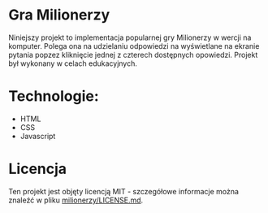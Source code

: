 # Gra Milionerzy
Niniejszy projekt to implementacja popularnej gry Milionerzy w wercji na komputer. Polega ona na udzielaniu odpowiedzi na wyświetlane na ekranie pytania popzez kliknięcie jednej z czterech dostępnych opowiedzi. Projekt był wykonany w celach edukacyjnych.

# Technologie:
* HTML
* CSS 
* Javascript

# Licencja
Ten projekt jest objęty licencją MIT - szczegółowe informacje można znaleźć w pliku [milionerzy/LICENSE.md](LICENSE.md).
